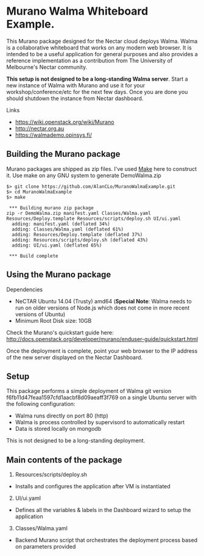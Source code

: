 # Murano Walma Whiteboard Example.

This Murano package designed for the Nectar cloud deploys Walma. Walma is a collaborative whiteboard that works on any modern web browser. It is intended to be a useful application for general purposes and also provides a reference implementation as a contribution from The University of Melbourne's Nectar community.

**This setup is not designed to be a long-standing Walma server**. Start a new instance of Walma with Murano and use it for your workshop/conference/etc for the next few days. Once you are done you should shutdown the instance from Nectar dashboard.

Links
* https://wiki.openstack.org/wiki/Murano
* http://nectar.org.au
* https://walmademo.opinsys.fi/

## Building the Murano package

Murano packages are shipped as zip files. I've used [Make](https://www.gnu.org/software/make/) here to construct it. Use make on any GNU system to generate DemoWalma.zip
```
$> git clone https://github.com/AlanCLo/MuranoWalmaExample.git
$> cd MuranoWalmaExample
$> make

 *** Building murano zip package
zip -r DemoWalma.zip manifest.yaml Classes/Walma.yaml Resources/Deploy.template Resources/scripts/deploy.sh UI/ui.yaml
  adding: manifest.yaml (deflated 34%)
  adding: Classes/Walma.yaml (deflated 61%)
  adding: Resources/Deploy.template (deflated 37%)
  adding: Resources/scripts/deploy.sh (deflated 43%)
  adding: UI/ui.yaml (deflated 65%)

 *** Build complete
```

## Using the Murano package

Dependencies
* NeCTAR Ubuntu 14.04 (Trusty) amd64 (**Special Note**: Walma needs to run on older versions of Node.js which does not come in more recent versions of Ubuntu)
* Minimum Root Disk size: 10GB

Check the Murano's quickstart guide here: http://docs.openstack.org/developer/murano/enduser-guide/quickstart.html

Once the deployment is complete, point your web browser to the IP address of the new server displayed on the Nectar Dashboard.

## Setup

This package performs a simple deployment of Walma git version f6fb11d47feaa1597cfd1aacbf8d09aeaff3f769 on a single Ubuntu server with the following configuration:
* Walma runs directly on port 80 (http)
* Walma is process controlled by supervisord to automatically restart
* Data is stored locally on mongodb

This is not designed to be a long-standing deployment.

## Main contents of the package

1. Resources/scripts/deploy.sh
 * Installs and configures the application after VM is instantiated
2. UI/ui.yaml
 * Defines all the variables & labels in the Dashboard wizard to setup the application
3. Classes/Walma.yaml
 * Backend Murano script that orchestrates the deployment process based on parameters provided
